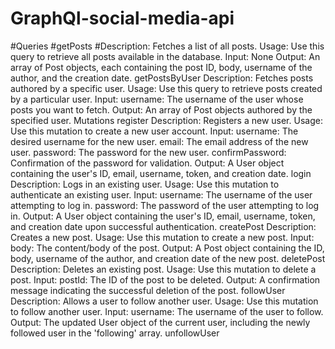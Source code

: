 # GraphQl-social-media-api
#Queries
#getPosts
#Description: Fetches a list of all posts.
Usage: Use this query to retrieve all posts available in the database.
Input: None
Output: An array of Post objects, each containing the post ID, body, username of the author, and the creation date.
getPostsByUser
Description: Fetches posts authored by a specific user.
Usage: Use this query to retrieve posts created by a particular user.
Input:
username: The username of the user whose posts you want to fetch.
Output: An array of Post objects authored by the specified user.
Mutations
register
Description: Registers a new user.
Usage: Use this mutation to create a new user account.
Input:
username: The desired username for the new user.
email: The email address of the new user.
password: The password for the new user.
confirmPassword: Confirmation of the password for validation.
Output: A User object containing the user's ID, email, username, token, and creation date.
login
Description: Logs in an existing user.
Usage: Use this mutation to authenticate an existing user.
Input:
username: The username of the user attempting to log in.
password: The password of the user attempting to log in.
Output: A User object containing the user's ID, email, username, token, and creation date upon successful authentication.
createPost
Description: Creates a new post.
Usage: Use this mutation to create a new post.
Input:
body: The content/body of the post.
Output: A Post object containing the ID, body, username of the author, and creation date of the new post.
deletePost
Description: Deletes an existing post.
Usage: Use this mutation to delete a post.
Input:
postId: The ID of the post to be deleted.
Output: A confirmation message indicating the successful deletion of the post.
followUser
Description: Allows a user to follow another user.
Usage: Use this mutation to follow another user.
Input:
username: The username of the user to follow.
Output: The updated User object of the current user, including the newly followed user in the 'following' array.
unfollowUser
